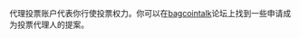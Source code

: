 代理投票账户代表你行使投票权力。你可以在[bagcointalk](https://bagcointalk.org/index.php/board,104.0.html)论坛上找到一些申请成为投票代理人的提案。